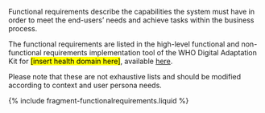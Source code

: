 Functional requirements describe the capabilities the system must have in order to meet the end-users’ needs and achieve tasks within the business process.

The functional requirements are listed in the high-level functional and non-functional requirements implementation tool of the WHO Digital Adaptation Kit for <mark>[insert health domain here]</mark>, available [here](system-requirements.md).

Please note that these are not exhaustive lists and should be modified according to context and user persona needs.

{% include fragment-functionalrequirements.liquid %}
